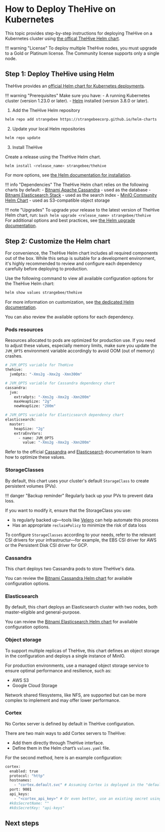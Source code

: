 # How to Deploy TheHive on Kubernetes

This topic provides step-by-step instructions for deploying TheHive on a Kubernetes cluster using [the offical TheHive Helm chart](https://github.com/StrangeBeeCorp/helm-charts/tree/main/thehive-charts/thehive).

!!! warning "License"
    To deploy multiple TheHive nodes, you must upgrade to a Gold or Platinum license. The Community license supports only a single node.

## Step 1: Deploy TheHive using Helm

TheHive provides an [official Helm chart for Kubernetes deployments](https://github.com/StrangeBeeCorp/helm-charts/tree/main/thehive-charts/thehive).

!!! warning "Prerequisites"
    Make sure you have:
    - A running Kubernetes cluster (version 1.23.0 or later). 
    - [Helm](https://helm.sh/) installed (version 3.8.0 or later).

1. Add the TheHive Helm repository

  ```bash
  helm repo add strangebee https://strangebeecorp.github.io/helm-charts
  ```

2. Update your local Helm repositories

  ```bash
  helm repo update
  ```

3. Install TheHive

  Create a release using the TheHive Helm chart.

  ```bash
  helm install <release_name> strangebee/thehive
  ```

  For more options, see [the Helm documentation for installation](https://helm.sh/docs/helm/helm_install/).

!!! info "Dependencies"
      The TheHive Helm chart relies on the following charts by default:
      - [Bitnami Apache Cassandra](https://github.com/bitnami/charts/tree/main/bitnami/cassandra) - used as the database
      - [Bitnami Elasticsearch Stack](https://github.com/bitnami/charts/tree/main/bitnami/elasticsearch) - used as the search index
      - [MinIO Community Helm Chart](https://github.com/minio/minio/tree/master/helm/minio) - used as S3-compatible object storage

!!! note "Upgrades"
    To upgrade your release to the latest version of TheHive Helm chart, run:
    ```bash
    helm upgrade <release_name> strangebee/thehive
    ```
    For additional options and best practices, see [the Helm upgrade documentation](https://helm.sh/docs/helm/helm_upgrade/).

## Step 2: Customize the Helm chart

For convenience, the TheHive Helm chart includes all required components out of the box. While this setup is suitable for a development environment, it's highly recommended to review and configure each dependency carefully before deploying to production.

Use the following command to view all available configuration options for the TheHive Helm chart:

```bash
helm show values strangebee/thehive
```

For more information on customization, see [the dedicated Helm documentation](https://helm.sh/docs/intro/using_helm/#customizing-the-chart-before-installing).

You can also review the available options for each dependency.

### Pods resources

Resources allocated to pods are optimized for production use. If you need to adjust these values, especially memory limits, make sure you update the `JVM_OPTS` environment variable accordingly to avoid OOM (out of memory) crashes.

```bash
# JVM_OPTS variable for TheHive
thehive:
  jvmOpts: "-Xms2g -Xmx2g -Xmn300m"

# JVM_OPTS variable for Cassandra dependency chart
cassandra:
  jvm:
    extraOpts: "-Xms2g -Xmx2g -Xmn200m"
    maxHeapSize: "2g"
    newHeapSize: "200m"

# JVM_OPTS variable for Elasticsearch dependency chart
elasticsearch:
  master:
    heapSize: "2g"
    extraEnvVars:
      - name: JVM_OPTS
        value: "-Xms2g -Xmx2g -Xmn200m"
```

Refer to the official [Cassandra](https://cassandra.apache.org/doc/latest/cassandra/getting-started/production.html) and [Elasticsearch](https://www.elastic.co/docs/deploy-manage/production-guidance/elasticsearch-in-production-environments) documentation to learn how to optimize these values.

### StorageClasses

By default, this chart uses your cluster's default `StorageClass` to create persistent volumes (PVs).

!!! danger "Backup reminder"
    Regularly back up your PVs to prevent data loss.

If you want to modify it, ensure that the StorageClass you use:

* Is regularly backed up—tools like [Velero](https://velero.io/) can help automate this process
* Has an appropriate `reclaimPolicy` to minimize the risk of data loss

To configure `StorageClasses` according to your needs, refer to the relevant CSI drivers for your infrastructur—for example, the EBS CSI driver for AWS or the Persistent Disk CSI driver for GCP.

### Cassandra

This chart deploys two Cassandra pods to store TheHive's data.

You can review the [Bitnami Cassandra Helm chart](https://github.com/bitnami/charts/tree/main/bitnami/cassandra) for available configuration options.

### Elasticsearch

By default, this chart deploys an Elasticsearch cluster with two nodes, both master-eligible and general-purpose.

You can review the [Bitnami Elasticsearch Helm chart](https://github.com/bitnami/charts/tree/main/bitnami/elasticsearch) for available configuration options.

### Object storage

To support multiple replicas of TheHive, this chart defines an object storage in the configuration and deploys a single instance of MinIO.

For production environments, use a managed object storage service to ensure optimal performance and resilience, such as:

* AWS S3
* Google Cloud Storage

Network shared filesystems, like NFS, are supported but can be more complex to implement and may offer lower performance.

### Cortex

No Cortex server is defined by default in TheHive configuration.

There are two main ways to add Cortex servers to TheHive:

* Add them directly through TheHive interface.
* Define them in the Helm chart’s `values.yaml` file.

For the second method, here is an example configuration:

```bash
cortex:
  enabled: true
  protocol: "http"
  hostnames:
    - "cortex.default.svc" # Assuming Cortex is deployed in the "default" namespace
  port: 9001
  api_keys:
    - "<cortex_api_key>" # Or even better, use an existing secret using the parameters below
  #k8sSecretName: ""
  #k8sSecretKey: "api-keys"
```

<h2>Next steps</h2>